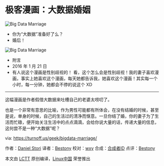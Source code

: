 极客漫画：大数据婚姻
===

![Big Data Marriage](https://turnoff.us/image/en/bigdata2.png)

- 你为“大数据”准备好了么？
- 婚后！

![Big Data Marriage](https://turnoff.us/image/en/bigdata2.png.post/post-script-1.png)

- 附言
- 2016 年 1 月 21 日
- 有人说这个漫画是性别歧视的！ 看，这个怎么会是性别歧视！我的妻子喜欢漫画，事实上她喜欢这个漫画，每天她都告诉我，她喜欢这个漫画！其实每一个小时，每一分钟，她都会不停的说这个 XD 
 
---

这幅漫画是作者假借大数据来吐槽自己的老婆太唠叨了。

也是一个非常有意思的比喻，作为男性可能都有所体会，在没有结婚的时候，甚至是说，单身的时候，自己的生活过的清净而惬意。一旦你结了婚，你的妻子为了生活而忙碌，便开始关注生活中的点点滴滴，会给你说大量的话，传递大量的信息，这何尝不是一种“大数据”呢？

via: https://turnoff.us/geek/bigdata-marriage/

作者：[Daniel Stori][a]
译者：[Bestony](https://github.com/bestony)
校对：[wxy](https://github.com/wxy)
合成：[合成者ID](https://github.com/合成者ID)
点评：[Bestony](https://github.com/Bestony)

本文由 [LCTT](https://github.com/LCTT/TranslateProject) 原创编译，[Linux中国](https://linux.cn/) 荣誉推出

[a]:http://turnoff.us/about/
